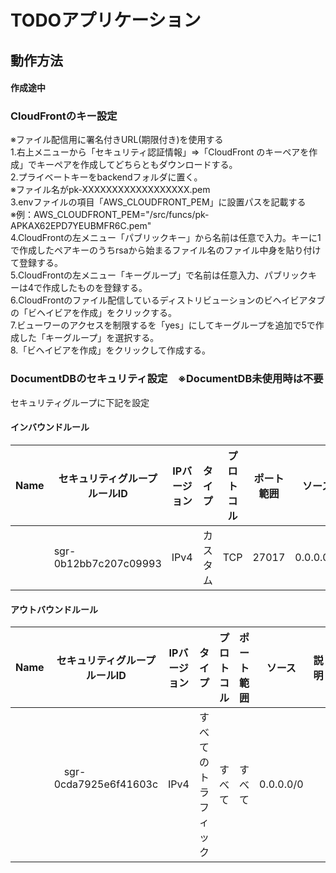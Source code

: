 # TODOアプリケーション

## 動作方法
#### 作成途中
### CloudFrontのキー設定
※ファイル配信用に署名付きURL(期限付き)を使用する<br>
1.右上メニューから「セキュリティ認証情報」⇒「CloudFront のキーペアを作成」でキーペアを作成してどちらともダウンロードする。<br>
2.プライベートキーをbackendフォルダに置く。<br>
※ファイル名がpk-XXXXXXXXXXXXXXXXXX.pem<br>
3.envファイルの項目「AWS_CLOUDFRONT_PEM」に設置パスを記載する<br>
※例：AWS_CLOUDFRONT_PEM="/src/funcs/pk-APKAX62EPD7YEUBMFR6C.pem"<br>
4.CloudFrontの左メニュー「パブリックキー」から名前は任意で入力。キーに1で作成したペアキーのうちrsaから始まるファイル名のファイル中身を貼り付けて登録する。<br>
5.CloudFrontの左メニュー「キーグループ」で名前は任意入力、パブリックキーは4で作成したものを登録する。<br>
6.CloudFrontのファイル配信しているディストリビューションのビヘイビアタブの「ビヘイビアを作成」をクリックする。<br>
7.ビューワーのアクセスを制限するを「yes」にしてキーグループを追加で5で作成した「キーグループ」を選択する。<br>
8.「ビヘイビアを作成」をクリックして作成する。

### DocumentDBのセキュリティ設定　※DocumentDB未使用時は不要
セキュリティグループに下記を設定
#### インバウンドルール
| Name | セキュリティグループルールID | IPバージョン | タイプ |  プロトコル |    ポート範囲	    | ソース |  説明 |
| ---- | ---- | ---- | ---- | ---- |---- |---- |---- |
|  | sgr-0b12bb7c207c09993 | IPv4 |  カスタム | TCP | 27017 |  0.0.0.0/0 |


#### アウトバウンドルール
| Name | セキュリティグループルールID | IPバージョン | タイプ |  プロトコル |    ポート範囲	    | ソース |  説明 |
| ---- | ---- | ---- | ---- | ---- |---- |---- |---- |
|      |　sgr-0cda7925e6f41603c	　　|     IPv4      |	すべてのトラフィック |  すべて	  |   すべて	   | 0.0.0.0/0  |


